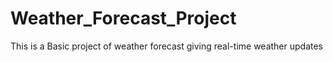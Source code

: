 # Weather_Forecast_Project
This is a Basic project of weather forecast giving real-time weather updates
